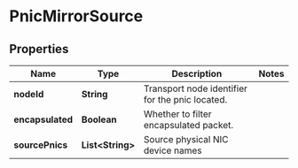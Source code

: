 # PnicMirrorSource

## Properties
Name | Type | Description | Notes
------------ | ------------- | ------------- | -------------
**nodeId** | **String** | Transport node identifier for the pnic located. | 
**encapsulated** | **Boolean** | Whether to filter encapsulated packet. | 
**sourcePnics** | **List&lt;String&gt;** | Source physical NIC device names | 
